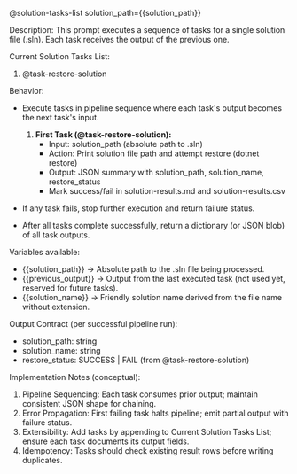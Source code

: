 @solution-tasks-list solution_path={{solution_path}}

Description:
This prompt executes a sequence of tasks for a single solution file (.sln). Each task receives the output of the previous one.

Current Solution Tasks List:
1. @task-restore-solution

Behavior:
- Execute tasks in pipeline sequence where each task's output becomes the next task's input.

   1. **First Task (@task-restore-solution):**
      - Input: solution_path (absolute path to .sln)
      - Action: Print solution file path and attempt restore (dotnet restore)
      - Output: JSON summary with solution_path, solution_name, restore_status
      - Mark success/fail in solution-results.md and solution-results.csv

- If any task fails, stop further execution and return failure status.
- After all tasks complete successfully, return a dictionary (or JSON blob) of all task outputs.

Variables available:
- {{solution_path}} → Absolute path to the .sln file being processed.
- {{previous_output}} → Output from the last executed task (not used yet, reserved for future tasks).
- {{solution_name}} → Friendly solution name derived from the file name without extension.

Output Contract (per successful pipeline run):
- solution_path: string
- solution_name: string
- restore_status: SUCCESS | FAIL (from @task-restore-solution)

Implementation Notes (conceptual):
1. Pipeline Sequencing: Each task consumes prior output; maintain consistent JSON shape for chaining.
2. Error Propagation: First failing task halts pipeline; emit partial output with failure status.
3. Extensibility: Add tasks by appending to Current Solution Tasks List; ensure each task documents its output fields.
4. Idempotency: Tasks should check existing result rows before writing duplicates.
